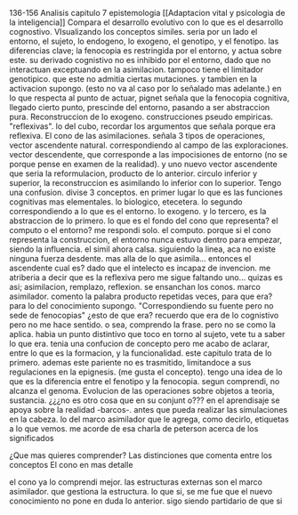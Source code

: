 136-156
Analisis capitulo 7 epistemologia
[[Adaptacion vital y psicologia de la inteligencia]]
Compara el desarrollo evolutivo con lo que es el desarrollo cognostivo.
VIsualizando los conceptos similes. seria por un lado el entorno, el sujeto, lo endogeno, lo exogeno, el genotipo, y el fenotipo.
las diferencias clave;
la fenocopia es restringida por el entorno, y actua sobre este.
su derivado cognistivo no es inhibido por el entorno, dado que no interactuan exceptuando en la asimilacion. tampoco tiene el limitador genotipico. que este no admitia ciertas mutaciones.
y tambien en la activacion supongo. (esto no va al caso por lo señalado mas adelante.)
en lo que respecta al punto de actuar, pignet señala que la fenocopia cognitiva, llegado cierto punto, prescinde del entorno, pasando a ser abstraccion pura. 
Reconstruccion de lo exogeno. construcciones pseudo empiricas. "reflexivas".  lo del cubo, recordar los argumentos que señala porque era reflexiva.
El cono de las asimilaciones. señala 3 tipos de operaciones, vector ascendente natural. correspondiendo al campo de las exploraciones. vector descendente, que corresponde a las impocisiones de entorno (no se porque pense en examen de la realidad). y uno nuevo vector ascendente que seria la reformulacion, producto de lo anterior.
circulo inferior y superior, la reconstruccion es asimilando lo inferior con lo superior.
Tengo una confusion. divise 3 conceptos. en primer lugar lo que es las funciones cognitivas mas elementales. lo biologico, etecetera. lo segundo correspondiendo a lo que es el entorno. lo exogeno. y lo tercero, es la abstraccion de lo primero.
lo que es el fondo del cono que representa? el computo o el entorno? me respondi solo. el computo. porque si el cono representa la construccion, el entorno nunca estuvo dentro para empezar, siendo la influencia. el simil ahora calsa.
siguiendo la linea, aca no existe ninguna fuerza desdente. mas alla de lo que asimila... entonces el ascendente cual es? dado que el intelecto es incapaz de invencion. me atriberia a decir que es la reflexiva pero me sigue faltando uno...
quizas es asi; asimilacion, remplazo, reflexion.
se ensanchan los conos. marco asimilador.
comento la palabra producto repetidas veces, para que era? para lo del conocimiento supongo. 
"Correspondiendo su fuente pero no sede de fenocopias" ¿esto de que era? recuerdo que era de lo cognistivo pero no me hace sentido. o sea, comprendo la frase. pero no se como la aplica.
habia un punto distintivo que toco en torno al sujeto, vete tu a saber lo que era.
tenia una confucion de concepto pero me acabo de aclarar, entre lo que es la formacion, y la funcionalidad. este capitulo trata de lo primero.
ademas este pariente no es trasmitido, limitandoce a sus regulaciones en la epignesis. (me gusta el concepto). 
tengo una idea de lo que es la diferencia entre el fenotipo y la fenocopia. segun comprendi, no alcanza el genoma.
Evolucion de las operaciones sobre objetos a teoria, sustancia. ¿¿¿no es otro cosa que en su conjunt o???
en el aprendisaje se apoya sobre la realidad -barcos-. antes que pueda realizar las simulaciones en la cabeza. 
lo del marco asimilador que le agrega, como decirlo, etiquetas a lo que vemos. me acorde de esa charla de peterson acerca de los significados

¿Que mas quieres comprender?
Las distinciones que comenta entre los conceptos
El cono en mas detalle

el cono ya lo comprendi mejor. las estructuras externas son el marco asimilador. que gestiona la estructura. lo que si, se me fue que el nuevo conocimiento no pone en duda lo anterior. sigo siendo partidario de que si 